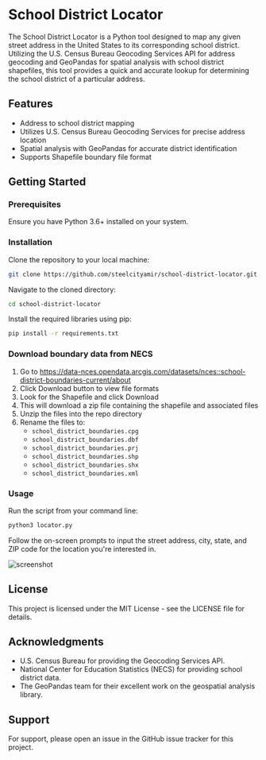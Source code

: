 # School District Locator

The School District Locator is a Python tool designed to map any given street address in the United States to its corresponding school district. Utilizing the U.S. Census Bureau Geocoding Services API for address geocoding and GeoPandas for spatial analysis with school district shapefiles, this tool provides a quick and accurate lookup for determining the school district of a particular address.

## Features

- Address to school district mapping
- Utilizes U.S. Census Bureau Geocoding Services for precise address location
- Spatial analysis with GeoPandas for accurate district identification
- Supports Shapefile boundary file format

## Getting Started

### Prerequisites

Ensure you have Python 3.6+ installed on your system.

### Installation

Clone the repository to your local machine:

```bash
git clone https://github.com/steelcityamir/school-district-locator.git
```

Navigate to the cloned directory:

```bash
cd school-district-locator
```

Install the required libraries using pip:

```bash
pip install -r requirements.txt
```

### Download boundary data from NECS

1. Go to https://data-nces.opendata.arcgis.com/datasets/nces::school-district-boundaries-current/about
2. Click Download button to view file formats
3. Look for the Shapefile and click Download
4. This will download a zip file containing the shapefile and associated files
5. Unzip the files into the repo directory
6. Rename the files to:
   - `school_district_boundaries.cpg`
   - `school_district_boundaries.dbf`
   - `school_district_boundaries.prj`
   - `school_district_boundaries.shp`
   - `school_district_boundaries.shx`
   - `school_district_boundaries.xml`

### Usage

Run the script from your command line:

```bash
python3 locator.py
```

Follow the on-screen prompts to input the street address, city, state, and ZIP code for the location you're interested in.

![screenshot](https://github.com/steelcityamir/school-district-locator/assets/54147931/10f754b4-fc2e-4eac-8d7b-d18bd7a6a5a9)


## License

This project is licensed under the MIT License - see the LICENSE file for details.

## Acknowledgments

- U.S. Census Bureau for providing the Geocoding Services API.
- National Center for Education Statistics (NECS) for providing school district data.
- The GeoPandas team for their excellent work on the geospatial analysis library.

## Support

For support, please open an issue in the GitHub issue tracker for this project.
